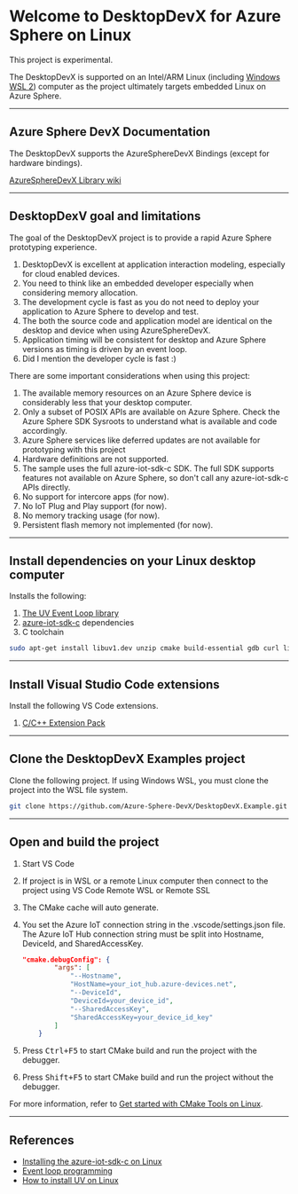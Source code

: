 # Welcome to DesktopDevX for Azure Sphere on Linux

This project is experimental.

The DesktopDevX is supported on an Intel/ARM Linux (including [Windows WSL 2](https://docs.microsoft.com/en-us/windows/wsl/install)) computer as the project ultimately targets embedded Linux on Azure Sphere.

---

## Azure Sphere DevX Documentation

The DesktopDevX supports the AzureSphereDevX Bindings (except for hardware bindings).

[AzureSphereDevX Library wiki](https://github.com/Azure-Sphere-DevX/AzureSphereDevX.Examples/wiki)

---

## DesktopDexV goal and limitations

The goal of the DesktopDevX project is to provide a rapid Azure Sphere prototyping experience.

1. DesktopDevX is excellent at application interaction modeling, especially for cloud enabled devices.
1. You need to think like an embedded developer especially when considering memory allocation.
1. The development cycle is fast as you do not need to deploy your application to Azure Sphere to develop and test.
1. The both the source code and application model are identical on the desktop and device when using AzureSphereDevX.
1. Application timing will be consistent for desktop and Azure Sphere versions as timing is driven by an event loop. 
1. Did I mention the developer cycle is fast :)

There are some important considerations when using this project:

1. The available memory resources on an Azure Sphere device is considerably less that your desktop computer.
1. Only a subset of POSIX APIs are available on Azure Sphere. Check the Azure Sphere SDK Sysroots to understand what is available and code accordingly.
1. Azure Sphere services like deferred updates are not available for prototyping with this project
1. Hardware definitions are not supported.
1. The sample uses the full azure-iot-sdk-c SDK. The full SDK supports features not available on Azure Sphere, so don't call any azure-iot-sdk-c APIs directly.
1. No support for intercore apps (for now).
1. No IoT Plug and Play support (for now).
1. No memory tracking usage (for now).
1. Persistent flash memory not implemented (for now).

---

## Install dependencies on your Linux desktop computer

Installs the following:

1. [The UV Event Loop library](http://docs.libuv.org/en/v1.x/index.html)
1. [azure-iot-sdk-c](https://github.com/Azure/azure-iot-sdk-c) dependencies
1. C toolchain

```bash
sudo apt-get install libuv1.dev unzip cmake build-essential gdb curl libcurl4-openssl-dev libssl-dev uuid-dev ca-certificates python3-pip git
```

---

## Install Visual Studio Code extensions

Install the following VS Code extensions.

1. [C/C++ Extension Pack](https://marketplace.visualstudio.com/items?itemName=ms-vscode.cpptools-extension-pack)

---

## Clone the DesktopDevX Examples project

Clone the following project. If using Windows WSL, you must clone the project into the WSL file system.

```bash
git clone https://github.com/Azure-Sphere-DevX/DesktopDevX.Example.git
```

---

## Open and build the project

1. Start VS Code
1. If project is in WSL or a remote Linux computer then connect to the project using VS Code Remote WSL or Remote SSL
1. The CMake cache will auto generate.
1. You set the Azure IoT connection string in the .vscode/settings.json file.
    The Azure IoT Hub connection string must be split into Hostname, DeviceId, and SharedAccessKey.

    ```json
    "cmake.debugConfig": {
            "args": [
                "--Hostname", 
                "HostName=your_iot_hub.azure-devices.net",
                "--DeviceId", 
                "DeviceId=your_device_id",
                "--SharedAccessKey",
                "SharedAccessKey=your_device_id_key"
            ]
        }
    ```
1. Press <kbd>Ctrl+F5</kbd> to start CMake build and run the project with the debugger.
1. Press <kbd>Shift+F5</kbd> to start CMake build and run the project without the debugger.


For more information, refer to [Get started with CMake Tools on Linux](https://code.visualstudio.com/docs/cpp/cmake-linux).

---

## References

* [Installing the azure-iot-sdk-c on Linux](https://github.com/Azure/azure-iot-sdk-c/blob/master/doc/devbox_setup.md#linux)
* [Event loop programming](https://linuxjedi.co.uk/2020/04/28/event-loop-programming-a-different-way-of-thinking)
* [How to install UV on Linux](https://stackoverflow.com/questions/42175630/how-to-install-libuv-on-ubuntu)
